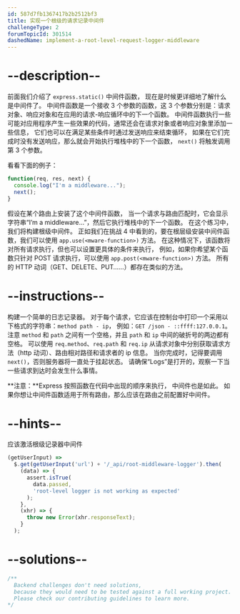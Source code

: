 ```yaml
---
id: 587d7fb1367417b2b2512bf3
title: 实现一个根级的请求记录中间件
challengeType: 2
forumTopicId: 301514
dashedName: implement-a-root-level-request-logger-middleware
---
```


# --description--

前面我们介绍了 `express.static()` 中间件函数， 现在是时候更详细地了解什么是中间件了。 中间件函数是一个接收 3 个参数的函数，这 3 个参数分别是：请求对象、响应对象和在应用的请求-响应循环中的下一个函数。 中间件函数执行一些可能对应用程序产生一些效果的代码，通常还会在请求对象或者响应对象里添加一些信息， 它们也可以在满足某些条件时通过发送响应来结束循环， 如果在它们完成时没有发送响应，那么就会开始执行堆栈中的下一个函数， `next()` 将触发调用第 3 个参数。

看看下面的例子：

```js
function(req, res, next) {
  console.log("I'm a middleware...");
  next();
}
```

假设在某个路由上安装了这个中间件函数， 当一个请求与路由匹配时，它会显示字符串“I’m a middleware…”，然后它执行堆栈中的下一个函数。 在这个练习中，我们将构建根级中间件。 正如我们在挑战 4 中看到的，要在根层级安装中间件函数，我们可以使用 `app.use(<mware-function>)` 方法。 在这种情况下，该函数将对所有请求执行，但也可以设置更具体的条件来执行， 例如，如果你希望某个函数只针对 POST 请求执行，可以使用 `app.post(<mware-function>)` 方法。 所有的 HTTP 动词（GET、DELETE、PUT……）都存在类似的方法。

# --instructions--

构建一个简单的日志记录器。 对于每个请求，它应该在控制台中打印一个采用以下格式的字符串：`method path - ip`， 例如：`GET /json - ::ffff:127.0.0.1`。 注意 `method` 和 `path` 之间有一个空格，并且 `path` 和 `ip` 中间的破折号的两边都有空格。 可以使用 `req.method`、`req.path` 和 `req.ip` 从请求对象中分别获取请求方法（http 动词）、路由相对路径和请求者的 ip 信息。 当你完成时，记得要调用 `next()`，否则服务器将一直处于挂起状态。 请确保“Logs”是打开的，观察一下当一些请求到达时会发生什么事情。

**注意：**Express 按照函数在代码中出现的顺序来执行， 中间件也是如此。 如果你想让中间件函数适用于所有路由，那么应该在路由之前配置好中间件。

# --hints--

应该激活根级记录器中间件

```js
(getUserInput) =>
  $.get(getUserInput('url') + '/_api/root-middleware-logger').then(
    (data) => {
      assert.isTrue(
        data.passed,
        'root-level logger is not working as expected'
      );
    },
    (xhr) => {
      throw new Error(xhr.responseText);
    }
  );
```

# --solutions--

```js
/**
  Backend challenges don't need solutions, 
  because they would need to be tested against a full working project. 
  Please check our contributing guidelines to learn more.
*/
```
